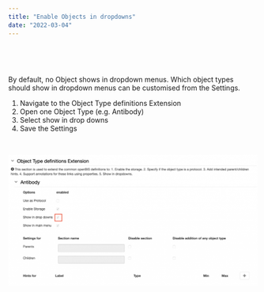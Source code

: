 ```yaml
---
title: "Enable Objects in dropdowns"
date: "2022-03-04"
---
```


 

 

By default, no Object shows in dropdown menus. Which object types should show in dropdown menus can be customised from the Settings.

1. Navigate to the Object Type definitions Extension
2. Open one Object Type (e.g. Antibody)
3. Select show in drop downs
4. Save the Settings

 

![](images/Screenshot-2020-02-26-at-13.19.33-1-1024x537.png)

